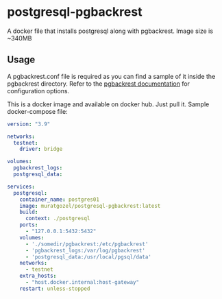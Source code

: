 # postgresql-pgbackrest
A docker file that installs postgresql along with pgbackrest. Image size is ~340MB

## Usage
A pgbackrest.conf file is required as you can find a sample of it inside the pgbackrest directory. Refer to the [pgbackrest documentation](https://pgbackrest.org/configuration.html) for configuration options.

This is a docker image and available on docker hub. Just pull it. Sample docker-compose file:
```yaml
version: "3.9"

networks:
  testnet:
    driver: bridge

volumes:
  pgbackrest_logs:
  postgresql_data:

services:
  postgresql:
    container_name: postgres01
    image: muratgozel/postgresql-pgbackrest:latest
    build:
      context: ./postgresql
    ports:
      - "127.0.0.1:5432:5432"
    volumes:
      - './somedir/pgbackrest:/etc/pgbackrest'
      - 'pgbackrest_logs:/var/log/pgbackrest'
      - 'postgresql_data:/usr/local/pgsql/data'
    networks:
      - testnet
    extra_hosts:
      - "host.docker.internal:host-gateway"
    restart: unless-stopped
```
